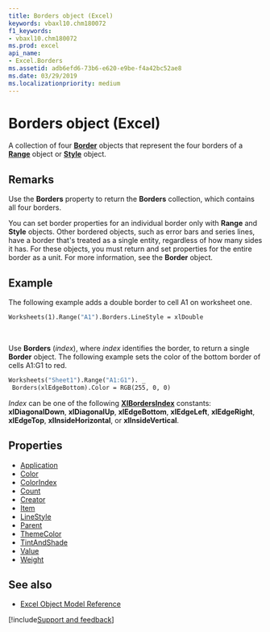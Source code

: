```yaml
---
title: Borders object (Excel)
keywords: vbaxl10.chm180072
f1_keywords:
- vbaxl10.chm180072
ms.prod: excel
api_name:
- Excel.Borders
ms.assetid: adb6efd6-73b6-e620-e9be-f4a42bc52ae8
ms.date: 03/29/2019
ms.localizationpriority: medium
---
```



# Borders object (Excel)

A collection of four **[Border](Excel.Border(object).md)** objects that represent the four borders of a **[Range](Excel.Range(object).md)**  object or **[Style](Excel.Style.md)** object.


## Remarks

Use the **Borders** property to return the **Borders** collection, which contains all four borders.

You can set border properties for an individual border only with **Range** and **Style** objects. Other bordered objects, such as error bars and series lines, have a border that's treated as a single entity, regardless of how many sides it has. For these objects, you must return and set properties for the entire border as a unit. For more information, see the **Border** object.


## Example

The following example adds a double border to cell A1 on worksheet one.

```vb
Worksheets(1).Range("A1").Borders.LineStyle = xlDouble
```

<br/>

Use **Borders** (_index_), where _index_ identifies the border, to return a single **Border** object. The following example sets the color of the bottom border of cells A1:G1 to red.

```vb
Worksheets("Sheet1").Range("A1:G1"). _ 
 Borders(xlEdgeBottom).Color = RGB(255, 0, 0)
```

_Index_ can be one of the following **[XlBordersIndex](Excel.XlBordersIndex.md)** constants: **xlDiagonalDown**, **xlDiagonalUp**, **xlEdgeBottom**, **xlEdgeLeft**, **xlEdgeRight**, **xlEdgeTop**, **xlInsideHorizontal**, or **xlInsideVertical**.


## Properties

- [Application](Excel.Borders.Application.md)
- [Color](Excel.Borders.Color.md)
- [ColorIndex](Excel.Borders.ColorIndex.md)
- [Count](Excel.Borders.Count.md)
- [Creator](Excel.Borders.Creator.md)
- [Item](Excel.Borders.Item.md)
- [LineStyle](Excel.Borders.LineStyle.md)
- [Parent](Excel.Borders.Parent.md)
- [ThemeColor](Excel.Borders.ThemeColor.md)
- [TintAndShade](Excel.Borders.TintAndShade.md)
- [Value](Excel.Borders.Value.md)
- [Weight](Excel.Borders.Weight.md)

## See also

- [Excel Object Model Reference](overview/Excel/object-model.md)

[!include[Support and feedback](~/includes/feedback-boilerplate.md)]
